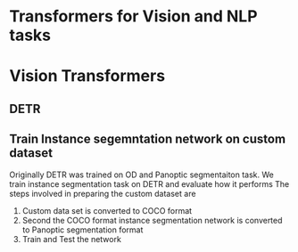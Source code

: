 # Transformers for Vision and NLP tasks

# Vision Transformers

## DETR
## Train Instance segemntation network on custom dataset
Originally DETR was trained on OD and Panoptic segmentaiton task. We train instance segmentation task on DETR and evaluate how it performs
The steps involved in preparing the custom dataset are 
1) Custom data set is converted to COCO format
2) Second the COCO format instance segmentation network is converted to Panoptic segmentation format
3) Train and Test the network

